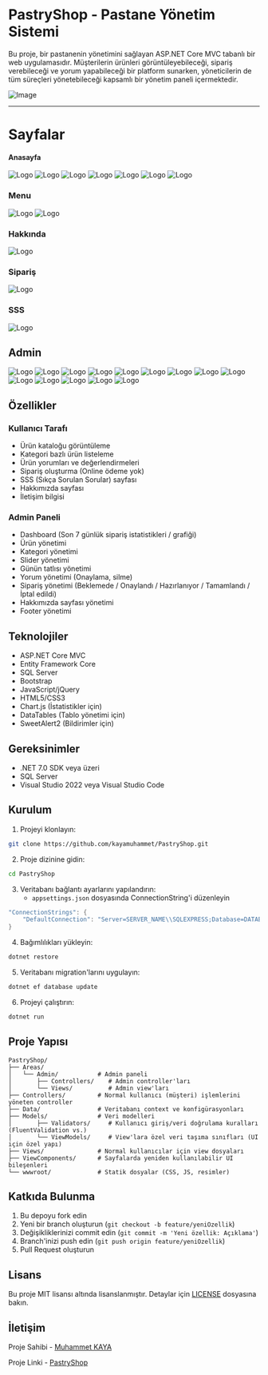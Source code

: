 # PastryShop - Pastane Yönetim Sistemi

Bu proje, bir pastanenin yönetimini sağlayan ASP.NET Core MVC tabanlı bir web uygulamasıdır. Müşterilerin ürünleri görüntüleyebileceği, sipariş verebileceği ve yorum yapabileceği bir platform sunarken, yöneticilerin de tüm süreçleri yönetebileceği kapsamlı bir yönetim paneli içermektedir.

![Image](https://github.com/user-attachments/assets/30529e1b-861d-4ecf-a6b1-835e558cf8fd)


---
# **Sayfalar**

#### Anasayfa
![Logo](images/user_slider.png)
![Logo](images/user_günün_tatlısı.png)
![Logo](images/user_home_menu.png)
![Logo](images/user_home_menu_2.png)
![Logo](images/user_home_menu_3.png)
![Logo](images/user_yorum_formu.png)
![Logo](images/user_müşteri_yorum_footer.png)
### Menu
![Logo](images/user_menu.png)
![Logo](images/user_menu_2.png)
### Hakkında
![Logo](images/user_hakkımda.png)
### Sipariş
![Logo](images/user_sipariş.png)
### SSS
![Logo](images/user_sss.png)


## Admin
![Logo](images/admin_giriş_yap.png)
![Logo](images/admin_kayıt_ol.png)
![Logo](images/admin_dashboard.png)
![Logo](images/admin_ürün_yönetimi.png)
![Logo](images/admin_ürün_create_modal.png)
![Logo](images/admin_kategori.png)
![Logo](images/admin_slider.png)
![Logo](images/admin_günün_tatlısı.png)
![Logo](images/admin_yorum_yönetimi.png)
![Logo](images/admin_hakkımda.png)
![Logo](images/admin_sipariş.png)
![Logo](images/admin_sss.png)
![Logo](images/admin_footer.png)
![Logo](images/admin_sweet_alert.png)




## Özellikler

### Kullanıcı Tarafı
- Ürün kataloğu görüntüleme
- Kategori bazlı ürün listeleme
- Ürün yorumları ve değerlendirmeleri
- Sipariş oluşturma (Online ödeme yok)
- SSS (Sıkça Sorulan Sorular) sayfası
- Hakkımızda sayfası
- İletişim bilgisi

### Admin Paneli
- Dashboard (Son 7 günlük sipariş istatistikleri / grafiği)
- Ürün yönetimi
- Kategori yönetimi
- Slider yönetimi
- Günün tatlısı yönetimi
- Yorum yönetimi (Onaylama, silme)
- Sipariş yönetimi (Beklemede / Onaylandı / Hazırlanıyor / Tamamlandı / İptal edildi)
- Hakkımızda sayfası yönetimi
- Footer yönetimi

## Teknolojiler

- ASP.NET Core MVC
- Entity Framework Core
- SQL Server
- Bootstrap
- JavaScript/jQuery
- HTML5/CSS3
- Chart.js (İstatistikler için)
- DataTables (Tablo yönetimi için)
- SweetAlert2 (Bildirimler için)

## Gereksinimler

- .NET 7.0 SDK veya üzeri
- SQL Server
- Visual Studio 2022 veya Visual Studio Code

## Kurulum

1. Projeyi klonlayın:
```bash
git clone https://github.com/kayamuhammet/PastryShop.git
```

2. Proje dizinine gidin:
```bash
cd PastryShop
```

3. Veritabanı bağlantı ayarlarını yapılandırın:
   - `appsettings.json` dosyasında ConnectionString'i düzenleyin

```C#
"ConnectionStrings": {
    "DefaultConnection": "Server=SERVER_NAME\\SQLEXPRESS;Database=DATABASE_NAME;Trusted_Connection=True;TrustServerCertificate=True;"
}
```

4. Bağımlılıkları yükleyin:
```bash
dotnet restore
```

5. Veritabanı migration'larını uygulayın:
```bash
dotnet ef database update
```

6. Projeyi çalıştırın:
```bash
dotnet run
```

## Proje Yapısı

```
PastryShop/
├── Areas/
│   └── Admin/           # Admin paneli
│       ├── Controllers/    # Admin controller'ları
│       └── Views/          # Admin view'ları
├── Controllers/         # Normal kullanıcı (müşteri) işlemlerini yöneten controller
├── Data/                # Veritabanı context ve konfigürasyonları
├── Models/              # Veri modelleri
│       ├── Validators/     # Kullanıcı giriş/veri doğrulama kuralları (FluentValidation vs.)
│       └── ViewModels/     # View'lara özel veri taşıma sınıfları (UI için özel yapı)
├── Views/               # Normal kullanıcılar için view dosyaları
├── ViewComponents/      # Sayfalarda yeniden kullanılabilir UI bileşenleri
└── wwwroot/             # Statik dosyalar (CSS, JS, resimler)
```

## Katkıda Bulunma

1. Bu depoyu fork edin
2. Yeni bir branch oluşturun (`git checkout -b feature/yeniOzellik`)
3. Değişikliklerinizi commit edin (`git commit -m 'Yeni özellik: Açıklama'`)
4. Branch'inizi push edin (`git push origin feature/yeniOzellik`)
5. Pull Request oluşturun

## Lisans

Bu proje MIT lisansı altında lisanslanmıştır. Detaylar için [LICENSE](LICENSE) dosyasına bakın.

## İletişim

Proje Sahibi - [Muhammet KAYA](https://github.com/kayamuhammet)

Proje Linki - [PastryShop](https://github.com/kayamuhammet/PastryShop) 